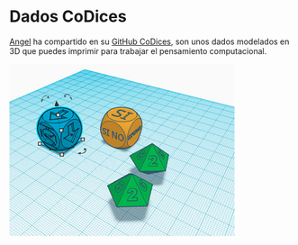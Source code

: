 # Dados CoDices

[Angel](https://twitter.com/anlobarri) ha compartido en su [GitHub CoDices](https://github.com/laescuelamaker/CoDices), son unos dados modelados en 3D que puedes imprimir para trabajar el pensamiento computacional.

![Escornabot Codices](/assets/dados-codices-programacion.png)


